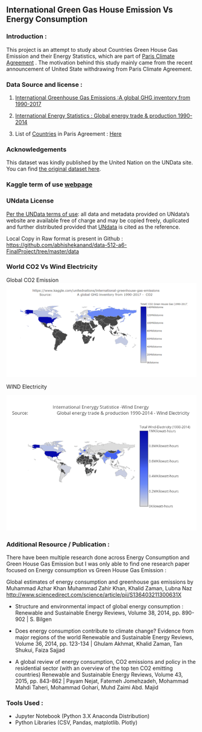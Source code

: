 ## International Green Gas House Emission Vs Energy Consumption

### Introduction :
This project is an attempt to study about Countries Green House Gas Emission and their Energy Statistics, which are part of [Paris Climate Agreement](https://treaties.un.org/pages/ViewDetails.aspx?src=TREATY&mtdsg_no=XXVII-7-d&chapter=27&lang=en) . The motivation behind this study mainly came from the recent announcement of United State withdrawing from Paris Climate Agreement.

### Data Source and license :
 1. [International Greenhouse Gas Emissions :A global GHG inventory from 1990-2017]( https://www.kaggle.com/unitednations/international-greenhouse-gas-emissions)

 2. [International Energy Statistics : Global energy trade & production 1990-2014]( https://www.kaggle.com/unitednations/international-energy-statistics)

 3. List of [Countries](https://treaties.un.org/pages/ViewDetails.aspx?src=TREATY&mtdsg_no=XXVII-7-d&chapter=27&lang=en) in Paris Agreement : [Here](https://github.com/abhishekanand/data-512-a6-FinalProject/blob/master/data/ParisAgreement.csv)

 ### Acknowledgements
 This dataset was kindly published by the United Nation on the UNData site. You can find [the original dataset here](http://data.un.org/Explorer.aspx).

 ### Kaggle term of use  [webpage](https://www.kaggle.com/terms)

 ### UNdata License
[Per the UNData terms of use](http://data.un.org/Host.aspx?Content=UNdataUse): all data and metadata provided on UNdata’s website are available free of charge and may be copied freely, duplicated and further distributed provided that [UNdata](http://data.un.org/Explorer.aspx) is cited as the reference.

Local Copy in Raw format is present in Github : https://github.com/abhishekanand/data-512-a6-FinalProject/tree/master/data

###  World CO2 Vs Wind Electricity

Global CO2 Emission
![Global CO2 Emission](https://github.com/abhishekanand/data-512-a6-FinalProject/blob/master/maps/WorldCO2.png)

WIND Electricity

![WIND Electricity](https://github.com/abhishekanand/data-512-a6-FinalProject/blob/master/maps/d3-world-map.png)


### Additional Resource / Publication :

There have been multiple research done across Energy Consumption and Green House Gas Emission but I was only able to find one research paper focused on Energy consumption vs Green House Gas Emission :

Global estimates of energy consumption and greenhouse gas emissions by Muhammad Azhar Khan
Muhammad Zahir Khan, Khalid Zaman, Lubna Naz http://www.sciencedirect.com/science/article/pii/S136403211300631X


* Structure and environmental impact of global energy consumption : Renewable and Sustainable Energy Reviews, Volume 38, 2014, pp. 890-902 | S. Bilgen

* Does energy consumption contribute to climate change? Evidence from major regions of the world Renewable and Sustainable Energy Reviews, Volume 36, 2014, pp. 123-134 | Ghulam Akhmat, Khalid Zaman, Tan Shukui, Faiza Sajjad

* A global review of energy consumption, CO2 emissions and policy in the residential sector (with an overview of the top ten CO2 emitting countries) Renewable and Sustainable Energy Reviews, Volume 43, 2015, pp. 843-862 | Payam Nejat, Fatemeh Jomehzadeh, Mohammad Mahdi Taheri, Mohammad Gohari, Muhd Zaimi Abd. Majid

### Tools Used :

* Jupyter Notebook (Python 3.X Anaconda Distribution)
* Python Libraries (CSV, Pandas, matplotlib. Plotly)  
